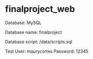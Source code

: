 # finalproject_web

Database: MySQL

Database name: finalproject

Database script: /data/scripts.sql

Test
User: maurycortes
Password: 12345
